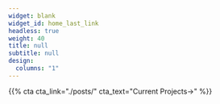 ```yaml
---
widget: blank
widget_id: home_last_link
headless: true
weight: 40
title: null
subtitle: null
design:
  columns: "1"
---
```

{{% cta cta_link="./posts/" cta_text="Current Projects→" %}}